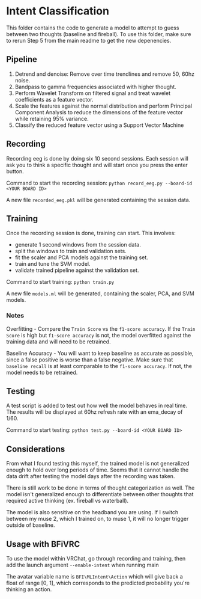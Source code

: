 # Intent Classification
This folder contains the code to generate a model to attempt to guess between two thoughts (baseline and fireball). To use this folder, make sure to rerun Step 5 from the main readme to get the new depenencies.

## Pipeline
1. Detrend and denoise: Remove over time trendlines and remove 50, 60hz noise.
2. Bandpass to gamma frequencies associated with higher thought.
3. Perform Wavelet Transform on filtered signal and treat wavelet coefficients as a feature vector.
4. Scale the features against the normal distribution and perform Principal Component Analysis to reduce the dimensions of the feature vector while retaining 95% variance.
5. Classify the reduced feature vector using a Support Vector Machine

## Recording
Recording eeg is done by doing six 10 second sessions. Each session will ask you to think a specific thought and will start once you press the enter button.

Command to start the recording session: `python record_eeg.py --board-id <YOUR BOARD ID>`

A new file `recorded_eeg.pkl` will be generated containing the session data.

## Training
Once the recording session is done, training can start. This involves: 
- generate 1 second windows from the session data.
- split the windows to train and validation sets.
- fit the scaler and PCA models against the training set.
- train and tune the SVM model.
- validate trained pipeline against the validation set.

Command to start training: `python train.py`

A new file `models.ml` will be generated, containing the scaler, PCA, and SVM models.

### Notes
Overfitting - Compare the `Train Score` vs the `f1-score accuracy`. If the `Train Score` is high but `f1-score accuracy` is not, the model overfitted against the training data and will need to be retrained.

Baseline Accuracy - You will want to keep baseline as accurate as possible, since a false positive is worse than a false negative. Make sure that `baseline recall` is at least comparable to the `f1-score accuracy`. If not, the model needs to be retrained.

## Testing
A test script is added to test out how well the model behaves in real time. The results will be displayed at 60hz refresh rate with an ema_decay of 1/60.

Command to start testing: `python test.py --board-id <YOUR BOARD ID>`

## Considerations
From what I found testing this myself, the trained model is not generalized enough to hold over long periods of time. Seems that it cannot handle the data drift after testing the model days after the recording was taken.

There is still work to be done in terms of thought categorization as well. The model isn't generalized enough to differentiate between other thoughts that required active thinking (ex. fireball vs waterball).

The model is also sensitive on the headband you are using. If I switch between my muse 2, which I trained on, to muse 1, it will no longer trigger outside of baseline.

## Usage with BFiVRC

To use the model within VRChat, go through recording and training, then add the launch argument `--enable-intent` when running main

The avatar variable name is `BFI\MLIntent\Action` which will give back a float of range [0, 1], which corresponds to the predicted probability you're thinking an action.
